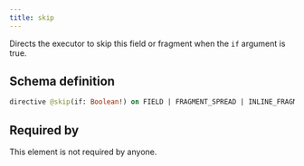 ```yaml
---
title: skip
---
```


<p>Directs the executor to skip this field or fragment when the <code>if</code> argument is true.</p>


## Schema definition
```graphql
directive @skip(if: Boolean!) on FIELD | FRAGMENT_SPREAD | INLINE_FRAGMENT
```
## Required by
This element is not required by anyone.
